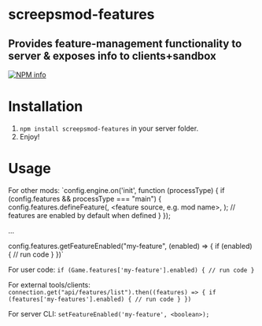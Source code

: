 # screepsmod-features

## Provides feature-management functionality to server &amp; exposes info to clients+sandbox

[![NPM info](https://nodei.co/npm/screepsmod-features.png?downloads=true)](https://npmjs.org/package/screepsmod-features)

# Installation 

1. `npm install screepsmod-features` in your server folder.
2. Enjoy!

# Usage

For other mods:
`config.engine.on('init', function (processType) {
    if (config.features && processType === "main") {
        config.features.defineFeature(<feature name>, <feature source, e.g. mod name>, <feature version>); // features are enabled by default when defined
    }
});

...

config.features.getFeatureEnabled("my-feature", (enabled) => {
    if (enabled) {
        // run code
    }
})`

For user code:
`if (Game.features['my-feature'].enabled) {
    // run code
}`

For external tools/clients:
`connection.get("api/features/list").then((features) => {
    if (features['my-features'].enabled) {
        // run code
    }
})`

For server CLI:
`setFeatureEnabled('my-feature', <boolean>);`